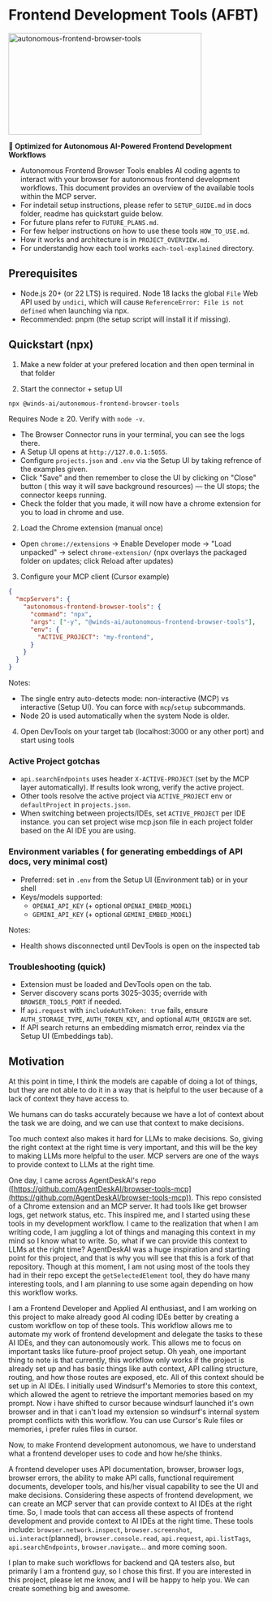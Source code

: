 # Frontend Development Tools (AFBT)

  <a href="https://glama.ai/mcp/servers/@Winds-AI/Frontend-development-MCP-tools-public">
  <img width="380" height="200" src="https://glama.ai/mcp/servers/@Winds-AI/Frontend-development-MCP-tools-public/badge" alt="autonomous-frontend-browser-tools" />
</a>

**🚀 Optimized for Autonomous AI-Powered Frontend Development Workflows**

- Autonomous Frontend Browser Tools enables AI coding agents to interact with your browser for autonomous frontend development workflows. This document provides an overview of the available tools within the MCP server.
- For indetail setup instructions, please refer to `SETUP_GUIDE.md` in docs folder, readme has quickstart guide below.
- For future plans refer to `FUTURE_PLANS.md`.
- For few helper instructions on how to use these tools `HOW_TO_USE.md`.
- How it works and architecture is in `PROJECT_OVERVIEW.md`.
- For understandig how each tool works `each-tool-explained` directory.

## Prerequisites
- Node.js 20+ (or 22 LTS) is required. Node 18 lacks the global `File` Web API used by `undici`, which will cause `ReferenceError: File is not defined` when launching via npx.
- Recommended: pnpm (the setup script will install it if missing).

## Quickstart (npx)

1) Make a new folder at your prefered location and then open terminal in that folder

2) Start the connector + setup UI

```bash
npx @winds-ai/autonomous-frontend-browser-tools
```

Requires Node ≥ 20. Verify with `node -v`.

- The Browser Connector runs in your terminal, you can see the logs there.
- A Setup UI opens at `http://127.0.0.1:5055`.
- Configure `projects.json` and `.env` via the Setup UI by taking refrence of the examples given.
- Click "Save" and then remember to close the UI by clicking on "Close" button ( this way it will save background resources) — the UI stops; the connector keeps running.
- Check the folder that you made, it will now have a chrome extension for you to load in chrome and use.

2) Load the Chrome extension (manual once)

- Open `chrome://extensions` → Enable Developer mode → "Load unpacked" → select `chrome-extension/` (npx overlays the packaged folder on updates; click Reload after updates)

3) Configure your MCP client (Cursor example)

```json
{
  "mcpServers": {
    "autonomous-frontend-browser-tools": {
      "command": "npx",
      "args": ["-y", "@winds-ai/autonomous-frontend-browser-tools"],
      "env": {
        "ACTIVE_PROJECT": "my-frontend",
      }
    }
  }
}
```

Notes:
- The single entry auto-detects mode: non-interactive (MCP) vs interactive (Setup UI). You can force with `mcp`/`setup` subcommands.
- Node 20 is used automatically when the system Node is older.

4) Open DevTools on your target tab (localhost:3000 or any other port) and start using tools

### Active Project gotchas

- `api.searchEndpoints` uses header `X-ACTIVE-PROJECT` (set by the MCP layer automatically). If results look wrong, verify the active project.
- Other tools resolve the active project via `ACTIVE_PROJECT` env or `defaultProject` in `projects.json`.
- When switching between projects/IDEs, set `ACTIVE_PROJECT` per IDE instance. you can set project wise mcp.json file in each project folder based on the AI IDE you are using.

### Environment variables ( for generating embeddings of API docs, very minimal cost)

- Preferred: set in `.env` from the Setup UI (Environment tab) or in your shell
- Keys/models supported:
  - `OPENAI_API_KEY` (+ optional `OPENAI_EMBED_MODEL`)
  - `GEMINI_API_KEY` (+ optional `GEMINI_EMBED_MODEL`)

Notes:
- Health shows disconnected until DevTools is open on the inspected tab

### Troubleshooting (quick)

- Extension must be loaded and DevTools open on the tab.
- Server discovery scans ports 3025–3035; override with `BROWSER_TOOLS_PORT` if needed.
- If `api.request` with `includeAuthToken: true` fails, ensure `AUTH_STORAGE_TYPE`, `AUTH_TOKEN_KEY`, and optional `AUTH_ORIGIN` are set.
- If API search returns an embedding mismatch error, reindex via the Setup UI (Embeddings tab).

## Motivation

At this point in time, I think the models are capable of doing a lot of things, but they are not able to do it in a way that is helpful to the user because of a lack of context they have access to.

We humans can do tasks accurately because we have a lot of context about the task we are doing, and we can use that context to make decisions.

Too much context also makes it hard for LLMs to make decisions. So, giving the right context at the right time is very important, and this will be the key to making LLMs more helpful to the user. MCP servers are one of the ways to provide context to LLMs at the right time.

One day, I came across AgentDeskAI's repo ([https://github.com/AgentDeskAI/browser-tools-mcp](https://github.com/AgentDeskAI/browser-tools-mcp)). This repo consisted of a Chrome extension and an MCP server. It had tools like get browser logs, get network status, etc. This inspired me, and I started using these tools in my development workflow. I came to the realization that when I am writing code, I am juggling a lot of things and managing this context in my mind so I know what to write. So, what if we can provide this context to LLMs at the right time? AgentDeskAI was a huge inspiration and starting point for this project, and that is why you will see that this is a fork of that repository. Though at this moment, I am not using most of the tools they had in their repo except the `getSelectedElement` tool, they do have many interesting tools, and I am planning to use some again depending on how this workflow works.

I am a Frontend Developer and Applied AI enthusiast, and I am working on this project to make already good AI coding IDEs better by creating a custom workflow on top of these tools. This workflow allows me to automate my work of frontend development and delegate the tasks to these AI IDEs, and they can autonomously work. This allows me to focus on important tasks like future-proof project setup. Oh yeah, one important thing to note is that currently, this workflow only works if the project is already set up and has basic things like auth context, API calling structure, routing, and how those routes are exposed, etc. All of this context should be set up in AI IDEs. I initially used Windsurf's Memories to store this context, which allowed the agent to retrieve the important memories based on my prompt. Now i have shifted to cursor because windsurf launched it's own browser and in that i can't load my extension so windsurf's internal system prompt conflicts with this workflow. You can use Cursor's Rule files or memories, i prefer rules files in cursor.

Now, to make Frontend development autonomous, we have to understand what a frontend developer uses to code and how he/she thinks.

A frontend developer uses API documentation, browser, browser logs, browser errors, the ability to make API calls, functional requirement documents, developer tools, and his/her visual capability to see the UI and make decisions. Considering these aspects of frontend development, we can create an MCP server that can provide context to AI IDEs at the right time. So, I made tools that can access all these aspects of frontend development and provide context to AI IDEs at the right time. These tools include: `browser.network.inspect`, `browser.screenshot`, `ui.interact`(planned), `browser.console.read`, `api.request`, `api.listTags`, `api.searchEndpoints`, `browser.navigate`... and more coming soon.

I plan to make such workflows for backend and QA testers also, but primarily I am a frontend guy, so I chose this first. If you are interested in this project, please let me know, and I will be happy to help you. We can create something big and awesome.
